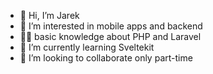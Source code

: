 - 👋 Hi, I’m Jarek
- 👀 I’m interested in mobile apps and backend
- 🧑‍💻 basic knowledge about PHP and Laravel 
- 🌱 I’m currently learning Sveltekit 
- 💞️ I’m looking to collaborate only part-time

<!---
jarek4/jarek4 is a ✨ special ✨ repository because its `README.md` (this file) appears on your GitHub profile.
You can click the Preview link to take a look at your changes.
--->
